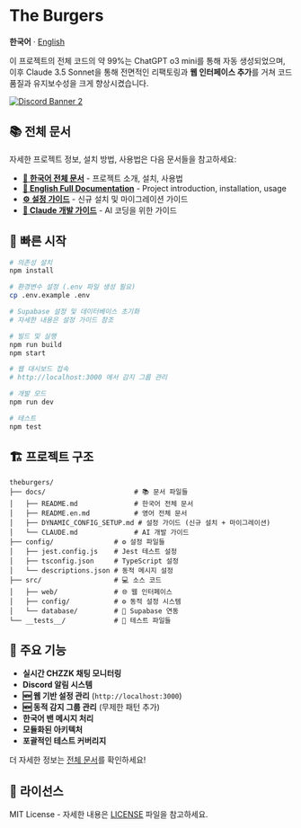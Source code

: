 # The Burgers

**한국어** · [English](./docs/README.en.md)

이 프로젝트의 전체 코드의 약 99%는 ChatGPT o3 mini를 통해 자동 생성되었으며, 이후 Claude 3.5 Sonnet을 통해 전면적인 리팩토링과 **웹 인터페이스 추가**를 거쳐 코드 품질과 유지보수성을 크게 향상시켰습니다.

<a href="https://discord.gg/kV8Jy3zT">
  <img src="https://discord.com/api/guilds/1006888359249055814/widget.png?style=banner2" alt="Discord Banner 2" />
</a>

## 📚 전체 문서

자세한 프로젝트 정보, 설치 방법, 사용법은 다음 문서들을 참고하세요:

- **[📖 한국어 전체 문서](./docs/README.md)** - 프로젝트 소개, 설치, 사용법
- **[📖 English Full Documentation](./docs/README.en.md)** - Project introduction, installation, usage
- **[⚙️ 설정 가이드](./docs/DYNAMIC_CONFIG_SETUP.md)** - 신규 설치 및 마이그레이션 가이드
- **[🤖 Claude 개발 가이드](./docs/CLAUDE.md)** - AI 코딩을 위한 가이드

## 🚀 빠른 시작

```bash
# 의존성 설치
npm install

# 환경변수 설정 (.env 파일 생성 필요)
cp .env.example .env

# Supabase 설정 및 데이터베이스 초기화
# 자세한 내용은 설정 가이드 참조

# 빌드 및 실행
npm run build
npm start

# 웹 대시보드 접속
# http://localhost:3000 에서 감지 그룹 관리

# 개발 모드
npm run dev

# 테스트
npm test
```

## 🏗️ 프로젝트 구조

```
theburgers/
├── docs/                      # 📚 문서 파일들
│   ├── README.md              # 한국어 전체 문서
│   ├── README.en.md           # 영어 전체 문서
│   ├── DYNAMIC_CONFIG_SETUP.md # 설정 가이드 (신규 설치 + 마이그레이션)
│   └── CLAUDE.md              # AI 개발 가이드
├── config/               # ⚙️ 설정 파일들
│   ├── jest.config.js    # Jest 테스트 설정
│   ├── tsconfig.json     # TypeScript 설정
│   └── descriptions.json # 동적 메시지 설정
├── src/                  # 💻 소스 코드
│   ├── web/              # 🌐 웹 인터페이스
│   ├── config/           # ⚙️ 동적 설정 시스템
│   └── database/         # 💾 Supabase 연동
└── __tests__/            # 🧪 테스트 파일들
```

## 🔧 주요 기능

- **실시간 CHZZK 채팅 모니터링**
- **Discord 알림 시스템**
- **🆕 웹 기반 설정 관리** (`http://localhost:3000`)
- **🆕 동적 감지 그룹 관리** (무제한 패턴 추가)
- **한국어 밴 메시지 처리**
- **모듈화된 아키텍처**
- **포괄적인 테스트 커버리지**

더 자세한 정보는 [전체 문서](./docs/README.md)를 확인하세요!

## 📄 라이선스

MIT License - 자세한 내용은 [LICENSE](./LICENSE) 파일을 참고하세요.